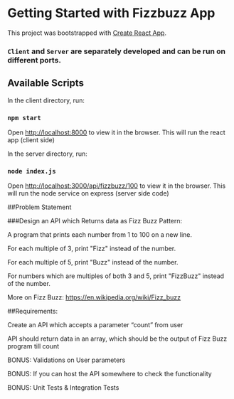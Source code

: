 # Getting Started with Fizzbuzz App

This project was bootstrapped with [Create React App](https://github.com/facebook/create-react-app).

### `Client` and `Server` are separately developed and can be run on different ports. 
## Available Scripts

In the client directory, run:

### `npm start`

Open [http://localhost:8000](http://localhost:8000) to view it in the browser.
This will run the react app (client side)

In the server directory, run:

### `node index.js`

Open [http://localhost:3000/api/fizzbuzz/100](http://localhost:3000/api/fizzbuzz/:count) to view it in the browser.
This will run the node service on express (server side code)

##Problem Statement 

###Design an API which Returns data as Fizz Buzz Pattern:

A program that prints each number from 1 to 100 on a new line.

For each multiple of 3, print "Fizz" instead of the number.

For each multiple of 5, print "Buzz" instead of the number.

For numbers which are multiples of both 3 and 5, print "FizzBuzz" instead of the number.


More on Fizz Buzz: https://en.wikipedia.org/wiki/Fizz_buzz


##Requirements:

Create an API which accepts a parameter “count” from user

API should return data in an array, which should be the output of Fizz Buzz program till count

BONUS: Validations on User parameters

BONUS: If you can host the API somewhere to check the functionality

BONUS: Unit Tests & Integration Tests